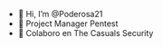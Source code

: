 - 👋 Hi, I’m @Poderosa21
- 🌱 Project Manager Pentest
- 💞️ Colaboro en The Casuals Security

<!---

--->
